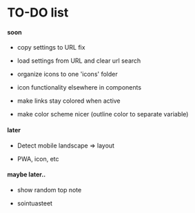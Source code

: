 # TO-DO list

#### soon

- copy settings to URL fix

- load settings from URL and clear url search

- organize icons to one 'icons' folder

- icon functionality elsewhere in components

- make links stay colored when active

- make color scheme nicer (outline color to separate variable)

#### later

- Detect mobile landscape => layout

- PWA, icon, etc

#### maybe later..

- show random top note

- sointuasteet
